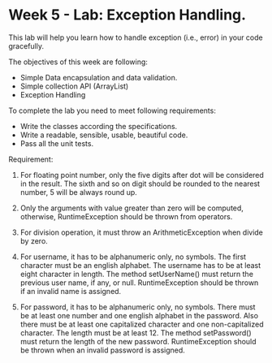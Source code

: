 # Week 5 - Lab: Exception Handling.

This lab will help you learn how to handle exception (i.e., error)
in your code gracefully.

The objectives of this week are following:
* Simple Data encapsulation and data validation.
* Simple collection API (ArrayList)
* Exception Handling

To complete the lab you need to meet following requirements:
* Write the classes according the specifications.
* Write a readable, sensible, usable, beautiful code.
* Pass all the unit tests.

Requirement:
1. For floating point number, only the five digits after dot will be 
considered in the result. The sixth and so on digit should be rounded
to the nearest number, 5 will be always round up. 

2. Only the arguments with value greater than zero will be computed, 
otherwise, RuntimeException should be thrown from operators.

2. For division operation, it must throw an ArithmeticException when 
divide by zero.

3. For username, it has to be alphanumeric only, no symbols. The first 
character must be an english alphabet. The username has to be at least 
eight character in length. The method setUserName() must return the
 previous user name, if any, or null. RuntimeException should be  thrown
 if an invalid name is assigned.

4. For password, it has to be alphanumeric only, no symbols. There must
be at least one number and one english alphabet in the password. Also
there must be at least one capitalized character and one non-capitalized
character. The length must be at least 12. The method setPassword() must
return the length of the new password. RuntimeException should be thrown 
 when an invalid password is assigned.
